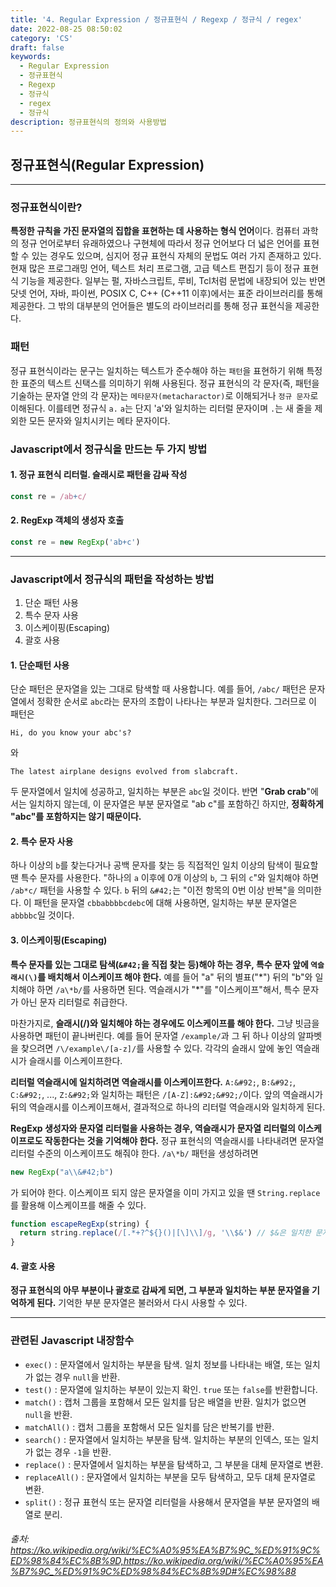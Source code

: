 ```yaml
---
title: '4. Regular Expression / 정규표현식 / Regexp / 정규식 / regex'
date: 2022-08-25 08:50:02
category: 'CS'
draft: false
keywords:
  - Regular Expression
  - 정규표현식
  - Regexp
  - 정규식
  - regex
  - 정규식
description: 정규표현식의 정의와 사용방법
---
```


## 정규표현식(Regular Expression)
---
### 정규표현식이란?
**특정한 규칙을 가진 문자열의 집합을 표현하는 데 사용하는 형식 언어**이다. 
컴퓨터 과학의 정규 언어로부터 유래하였으나 구현체에 따라서 정규 언어보다 더 넓은 언어를 표현할 수 있는 경우도 있으며, 
심지어 정규 표현식 자체의 문법도 여러 가지 존재하고 있다. 현재 많은 프로그래밍 언어, 텍스트 처리 프로그램, 
고급 텍스트 편집기 등이 정규 표현식 기능을 제공한다. 일부는 펄, 자바스크립트, 루비, Tcl처럼 문법에 내장되어 있는 
반면 닷넷 언어, 자바, 파이썬, POSIX C, C++ (C++11 이후)에서는 표준 라이브러리를 통해 제공한다. 
그 밖의 대부분의 언어들은 별도의 라이브러리를 통해 정규 표현식을 제공한다.

### 패턴
정규 표현식이라는 문구는 일치하는 텍스트가 준수해야 하는 `패턴`을 표현하기 위해 특정한 표준의 텍스트 신택스를 의미하기 위해
사용된다. 정규 표현식의 각 문자(즉, 패턴을 기술하는 문자열 안의 각 문자)는 `메타문자(metacharactor)`로 이해되거나 `정규 문자`로 이해된다. 
이를테면 정규식 `a.` `a`는 단지 'a'와 일치하는 리터럴 문자이며 `.`는 새 줄을 제외한 모든 문자와 일치시키는 메타 문자이다.

### Javascript에서 정규식을 만드는 두 가지 방법

#### 1. 정규 표현식 리터럴. 슬래시로 패턴을 감싸 작성
```js
const re = /ab+c/
```

#### 2. RegExp 객체의 생성자 호출
```js
const re = new RegExp('ab+c')
```

---

### Javascript에서 정규식의 패턴을 작성하는 방법
1. 단순 패턴 사용 
2. 특수 문자 사용
3. 이스케이핑(Escaping)
4. 괄호 사용

#### 1. 단순패턴 사용
단순 패턴은 문자열을 있는 그대로 탐색할 때 사용합니다. 예를 들어, `/abc/` 패턴은 
문자열에서 정확한 순서로 `abc`라는 문자의 조합이 나타나는 부분과 일치한다. 그러므로 이 패턴은
```
Hi, do you know your abc's?
```
와
```
The latest airplane designs evolved from slabcraft.
``` 
두 문자열에서 일치에 성공하고, 일치하는 부분은 `abc`일 것이다. 반면 "**Grab crab**"에서는 일치하지 않는데, 
이 문자열은 부분 문자열로 "ab c"를 포함하긴 하지만, **정확하게 "abc"를 포함하지는 않기 때문이다.**

#### 2. 특수 문자 사용
하나 이상의 `b`를 찾는다거나 공백 문자를 찾는 등 직접적인 일치 이상의 탐색이 필요할 땐 특수 문자를 사용한다. 
"하나의 `a` 이후에 0개 이상의 `b`, 그 뒤의 `c`"와 일치해야 하면 `/ab*c/` 패턴을 사용할 수 있다. 
`b` 뒤의 `&#42;`는 "이전 항목의 0번 이상 반복"을 의미한다. 이 패턴을 문자열 `cbbabbbbcdebc`에 대해 사용하면,
일치하는 부분 문자열은 `abbbbc`일 것이다.

#### 3. 이스케이핑(Escaping)
**특수 문자를 있는 그대로 탐색(`&#42;`을 직접 찾는 등)해야 하는 경우, 특수 문자 앞에 `역슬래시(\)`를 배치해서 이스케이프 
해야 한다.** 예를 들어 "a" 뒤의 별표("&#42;") 뒤의 "b"와 일치해야 하면 `/a\*b/`를 사용하면 된다. 역슬래시가 
"&#42;"를 "이스케이프"해서, 특수 문자가 아닌 문자 리터럴로 취급한다.

마찬가지로, **슬래시(/)와 일치해야 하는 경우에도 이스케이프를 해야 한다.** 그냥 빗금을 사용하면 패턴이 끝나버린다. 
예를 들어 문자열 `/example/`과 그 뒤 하나 이상의 알파벳을 찾으려면 `/\/example\/[a-z]/`를 사용할 수 있다.
각각의 슬래시 앞에 놓인 역슬래시가 슬래시를 이스케이프한다.

**리터럴 역슬래시에 일치하려면 역슬래시를 이스케이프한다.** `A:&#92;`, `B:&#92;`, `C:&#92;`, ..., `Z:&#92;`와 일치하는 패턴은 
`/[A-Z]:&#92;&#92;/`이다. 앞의 역슬래시가 뒤의 역슬래시를 이스케이프해서, 결과적으로 하나의 리터럴 역슬래시와 일치하게 된다.

**RegExp 생성자와 문자열 리터럴을 사용하는 경우, 역슬래시가 문자열 리터럴의 이스케이프로도 작동한다는 것을 기억해야 
한다.** 정규 표현식의 역슬래시를 나타내려면 문자열 리터럴 수준의 이스케이프도 해줘야 한다.
`/a\*b/` 패턴을 생성하려면 
```js
new RegExp("a\\&#42;b")
```
가 되어야 한다.
이스케이프 되지 않은 문자열을 이미 가지고 있을 땐 `String.replace`를 활용해 이스케이프를 해줄 수 있다.
```js
function escapeRegExp(string) {
  return string.replace(/[.*+?^${}()|[\]\\]/g, '\\$&') // $&은 일치한 문자열 전체를 의미
}
```

#### 4. 괄호 사용
**정규 표현식의 아무 부분이나 괄호로 감싸게 되면, 그 부분과 일치하는 부분 문자열을 기억하게 된다.**
기억한 부분 문자열은 불러와서 다시 사용할 수 있다.

---

### 관련된 Javascript 내장함수
- `exec()` : 문자열에서 일치하는 부분을 탐색. 일치 정보를 나타내는 배열, 또는 일치가 없는 경우 `null`을 반환.
- `test()` : 문자열에 일치하는 부분이 있는지 확인. `true` 또는 `false`를 반환합니다.
- `match()` : 캡처 그룹을 포함해서 모든 일치를 담은 배열을 반환. 일치가 없으면 `null`을 반환.
- `matchAll()` : 캡처 그룹을 포함해서 모든 일치를 담은 반복기를 반환.
- `search()` : 문자열에서 일치하는 부분을 탐색. 일치하는 부분의 인덱스, 또는 일치가 없는 경우 `-1`을 반환.
- `replace()` : 문자열에서 일치하는 부분을 탐색하고, 그 부분을 대체 문자열로 변환.
- `replaceAll()` : 문자열에서 일치하는 부분을 모두 탐색하고, 모두 대체 문자열로 변환.
- `split()` : 정규 표현식 또는 문자열 리터럴을 사용해서 문자열을 부분 문자열의 배열로 분리.

###### 출처: https://ko.wikipedia.org/wiki/%EC%A0%95%EA%B7%9C_%ED%91%9C%ED%98%84%EC%8B%9D,https://ko.wikipedia.org/wiki/%EC%A0%95%EA%B7%9C_%ED%91%9C%ED%98%84%EC%8B%9D#%EC%98%88